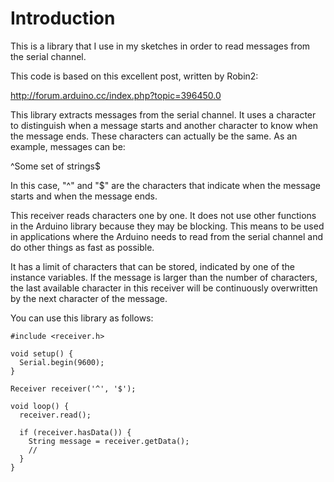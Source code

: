 # Introduction

This is a library that I use in my sketches in order to read messages from the
serial channel.

This code is based on this excellent post, written by Robin2:

http://forum.arduino.cc/index.php?topic=396450.0

This library extracts messages from the serial channel. It uses a character to
distinguish when a message starts and another character to know when the message
ends. These characters can actually be the same. As an example, messages can be:

^Some set of strings$

In this case, "^" and "$" are the characters that indicate when the message
starts and when the message ends.

This receiver reads characters one by one. It does not use other functions in the
Arduino library because they may be blocking. This means to be used in
applications where the Arduino needs to read from the serial channel and do
other things as fast as possible.

It has a limit of characters that can be stored, indicated by one of the
instance variables. If the message is larger than the number of characters, the
last available character in this receiver will be continuously overwritten by
the next character of the message.

You can use this library as follows:

```
#include <receiver.h>

void setup() {
  Serial.begin(9600);
}

Receiver receiver('^', '$');

void loop() {
  receiver.read();

  if (receiver.hasData()) {
    String message = receiver.getData();
    //
  }
}
```
